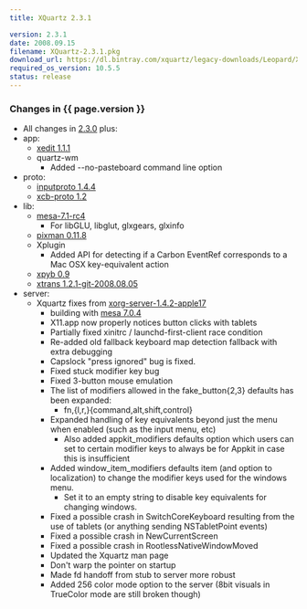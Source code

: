 ```yaml
---
title: XQuartz 2.3.1

version: 2.3.1
date: 2008.09.15
filename: XQuartz-2.3.1.pkg
download_url: https://dl.bintray.com/xquartz/legacy-downloads/Leopard/X11-2.3.1.pkg
required_os_version: 10.5.5
status: release
---
```


### Changes in {{ page.version }} ###
  * All changes in [2.3.0](XQuartz-2.3.0.html) plus:
  * app:
    * [xedit 1.1.1](https://lists.freedesktop.org/archives/xorg-announce/2008-July/000625.html)
    * quartz-wm
      * Added --no-pasteboard command line option
  * proto:
    * [inputproto 1.4.4](https://lists.freedesktop.org/archives/xorg-announce/2008-July/000622.html)
    * [xcb-proto 1.2](https://lists.freedesktop.org/archives/xorg-announce/2008-July/000616.html)
  * lib:
    * [mesa-7.1-rc4](https://sourceforge.net/mailarchive/message.php?msg_name=48A6FE3C.5060409%40tungstengraphics.com)
      * For libGLU, libglut, glxgears, glxinfo
    * [pixman 0.11.8](https://lists.freedesktop.org/archives/xorg-announce/2008-July/000615.html)
    * Xplugin
      * Added API for detecting if a Carbon EventRef corresponds to a Mac OSX key-equivalent action
    * [xpyb 0.9](https://lists.freedesktop.org/archives/xorg-announce/2008-July/000623.html)
    * [xtrans 1.2.1-git-2008.08.05](https://cgit.freedesktop.org/xorg/lib/libxtrans/commit/?id=a78b9819cbbbddccb4a6bf364b88ec4f27d25c1f)
  * server:
    * Xquartz fixes from [xorg-server-1.4.2-apple17](https://github.com/XQuartz/xorg-server/commits/e90dabb5a758c2cc136374daef68c148be65a3e0)
      * building with [mesa 7.0.4](https://sourceforge.net/mailarchive/message.php?msg_name=48A707B4.3050100%40tungstengraphics.com)
      * X11.app now properly notices button clicks with tablets
      * Partially fixed xinitrc / launchd-first-client race condition
      * Re-added old fallback keyboard map detection fallback with extra debugging
      * Capslock "press ignored" bug is fixed.
      * Fixed stuck modifier key bug
      * Fixed 3-button mouse emulation
      * The list of modifiers allowed in the fake_button{2,3} defaults has been expanded:
        * fn,{l,r,}{command,alt,shift,control}
      * Expanded handling of key equivalents beyond just the menu when enabled (such as the input menu, etc)
        * Also added appkit_modifiers defaults option which users can set to certain modifier keys to always be for Appkit in case this is insufficient
      * Added window_item_modifiers defaults item (and option to localization) to change the modifier keys used for the windows menu.
        * Set it to an empty string to disable key equivalents for changing windows.
      * Fixed a possible crash in SwitchCoreKeyboard resulting from the use of tablets (or anything sending NSTabletPoint events)
      * Fixed a possible crash in NewCurrentScreen
      * Fixed a possible crash in RootlessNativeWindowMoved
      * Updated the Xquartz man page 
      * Don't warp the pointer on startup
      * Made fd handoff from stub to server more robust
      * Added 256 color mode option to the server (8bit visuals in TrueColor mode are still broken though)
